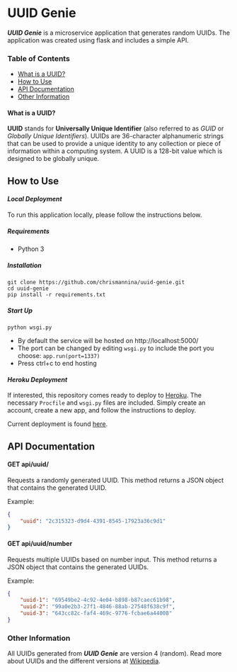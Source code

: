 # UUID Genie

***UUID Genie*** is a microservice application that generates random UUIDs. The application was created using flask and includes a simple API.

### Table of Contents

- [What is a UUID?](#what-is-a-uuid)
- [How to Use](#how-to-use)
- [API Documentation](#api-documentation)
- [Other Information](#other-information)

#### What is a UUID?
**UUID** stands for **Universally Unique Identifier** (also referred to as *GUID* or *Globally Unique Identifiers*). UUIDs are 36-character alphanumeric strings that can be used to provide a unique identity to any collection or piece of information within a computing system. A UUID is a 128-bit value which is designed to be globally unique.

## How to Use

#### *Local Deployment*

To run this application locally, please follow the instructions below.

##### Requirements
- Python 3
##### Installation
```
git clone https://github.com/chrismannina/uuid-genie.git
cd uuid-genie
pip install -r requirements.txt
```
##### Start Up
```
python wsgi.py
```
- By default the service will be hosted on http://localhost:5000/
- The port can be changed by editing ```wsgi.py``` to include the port you choose: ```app.run(port=1337)``` 
- Press ctrl+c to end hosting

#### *Heroku Deployment*

If interested, this repository comes ready to deploy to [Heroku](https://www.heroku.com/). The necessary ```Procfile``` and ```wsgi.py``` files are included. Simply create an account, create a new app, and follow the instructions to deploy. 

Current deployment is found [here](https://uuid-genie.herokuapp.com/api/uuid/).

## API Documentation

#### GET api/uuid/

Requests a randomly generated UUID. This method returns a JSON object that contains the generated UUID.

Example:    
```json
{
    "uuid": "2c315323-d9d4-4391-8545-17923a36c9d1"
}
```

#### GET api/uuid/number

Requests multiple UUIDs based on number input. This method returns a JSON object that contains the generated UUIDs.

Example: 
```json
{
    "uuid-1": "69549be2-4c92-4e04-b898-b87caec61b98", 
    "uuid-2": "99a0e2b3-27f1-4846-88ab-27548f638c9f", 
    "uuid-3": "643cc82c-faf4-469c-9776-fcbae6a44008"
}
```

### Other Information

All UUIDs generated from ***UUID Genie*** are version 4 (random). Read more about UUIDs and the different versions at [Wikipedia](https://en.wikipedia.org/wiki/Universally_unique_identifier).
